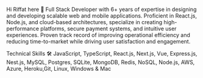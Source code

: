 Hi Riffat here 👋
Full Stack Developer with 6+ years of expertise in designing and developing scalable web 
and mobile applications. Proficient in React.js, Node.js, and cloud-based architectures, specialize in 
creating high-performance platforms, secure payment systems, and intuitive user experiences. Proven 
track record of improving operational efficiency and reducing time-to-market while driving user satisfaction 
and engagement.


Technical Skills 🛠️
JavaScript, TypeScript, React.js, Next.js, Vue, Express.js, Nest.js, MySQL, Postgres, SQLite, MongoDB, Redis, NoSQL, Node.js, AWS, Azure, Heroku,Git, Linux, Windows & Mac



